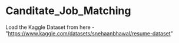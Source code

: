 # Canditate_Job_Matching
Load the Kaggle Dataset from here - "https://www.kaggle.com/datasets/snehaanbhawal/resume-dataset"
